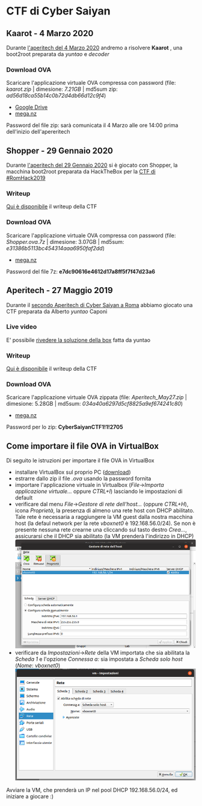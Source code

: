 # CTF di Cyber Saiyan

## Kaarot - 4 Marzo 2020
Durante [l'aperitech del 4 Marzo 2020](https://community.codemotion.com/cyber-saiyan/meetups/roma-meetup-aperitech-di-marzo-di-cyber-saiyan) andremo a risolvere **Kaarot** , una boot2root preparata da *yuntao* e *decoder*

### Download OVA
Scaricare l'applicazione virtuale OVA compressa con password (file: *kaarot.zip* | dimesione: *7.21GB* | md5sum zip: *ad56d18ca55b14c0b72d4db66d12c9f4*)
* [Google Drive](https://drive.google.com/file/d/1wIBNkwSZ_D4RfK-oR-1wwgqGJ8C9bLiF/view?usp=sharing)
* [mega.nz](https://mega.nz/#!WzR3RSDQ!1feC4sEnEbZN_tGk5U_DAiW6fCAXyeFuV9V4jrPB8cU)

Password del file zip: sarà comunicata il 4 Marzo alle ore 14:00 prima dell'inizio dell'apereritech

## Shopper - 29 Gennaio 2020
Durante [l'aperitech del 29 Gennaio 2020](https://community.codemotion.com/cyber-saiyan/meetups/meetup-aperitech-roma-di-cyber-saiyan) si è giocato con Shopper, la macchina boot2root preparata da HackTheBox per la [CTF di #RomHack2019](https://2019.romhack.io/ctf-2019.html)

### Writeup
[Qui è disponibile](writeup-20200129/ctf-writeup.md) il writeup della CTF

### Download OVA
Scaricare l'applicazione virtuale OVA compressa con password (file: *Shopper.ova.7z* | dimesione: 3.07GB | md5sum: *e31386b5113bc454314aaa6950faf2dd*)
* [mega.nz](https://mega.nz/#!SuAi0aAI!rAkUHGFmjGv4-yw1svS5iJ5CTty77EWsNIYrDChHDpQ)

Password del file 7z: **e7dc90616e4612d17a8ff5f7f47d23a6**

## Aperitech - 27 Maggio 2019
Durante il [secondo Aperitech di Cyber Saiyan a Roma](https://www.eventbrite.it/e/biglietti-secondo-appuntamento-con-le-ctf-aperitech-di-cyber-saiyan-60310700930) abbiamo giocato una CTF preparata da Alberto *yuntao* Caponi

### Live video
E' possibile [rivedere la soluzione della box](https://youtu.be/sLuA1Phi4mg?t=575) fatta da yuntao

### Writeup
[Qui è disponibile](writeup-20190527/ctf-writeup.md) il writeup della CTF

### Download OVA
Scaricare l'applicazione virtuale OVA zippata (file: *Aperitech_May27.zip* | dimesione: 5.28GB | md5sum: *034a40a6297d5cf8825a9ef674241c80*)
* [mega.nz](https://mega.nz/#!bAoBzY7T!Y0HTuOPgjzW092TfUw4fskNyxdAl4steg0n_jyyM9-M) 

Password per lo zip: **CyberSaiyanCTF1!1!2705**

## Come importare il file OVA in VirtualBox
Di seguito le istruzioni per importare il file OVA in VirtualBox
* installare VirtualBox sul proprio PC ([download](https://www.virtualbox.org/wiki/Downloads))
* estrarre dallo zip il file *.ova* usando la password fornita
* importare l'applicazione virtuale in Virtualbox (*File*->*Importa applicazione virtuale...* oppure *CTRL+I*) lasciando le impostazioni di default
* verificare dal menu *File*->*Gestore di rete dell'host...* (oppure *CTRL+H*), icona *Proprietà*, la presenza di almeno una rete host con DHCP abilitato. Tale rete è necessaria a raggiungere la VM guest dalla nostra macchina host (la defaul network per la rete *vboxnet0* è 192.168.56.0/24). Se non è presente nessuna rete crearne una cliccando sul tasto destro *Crea...*, assicurarsi che il DHCP sia abilitato (la VM prenderà l'indirizzo in DHCP)
![vboxnet0](vbox-01.png)
* verificare da *Impostazioni*->*Rete* della VM importata che sia abilitata la *Scheda 1* e l'opzione *Connessa a:* sia impostata a *Scheda solo host* (*Nome*: *vboxnet0*)
![vboxnet0](vbox-02.png)

Avviare la VM, che prenderà un IP nel pool DHCP 192.168.56.0/24, ed iniziare a giocare :)
